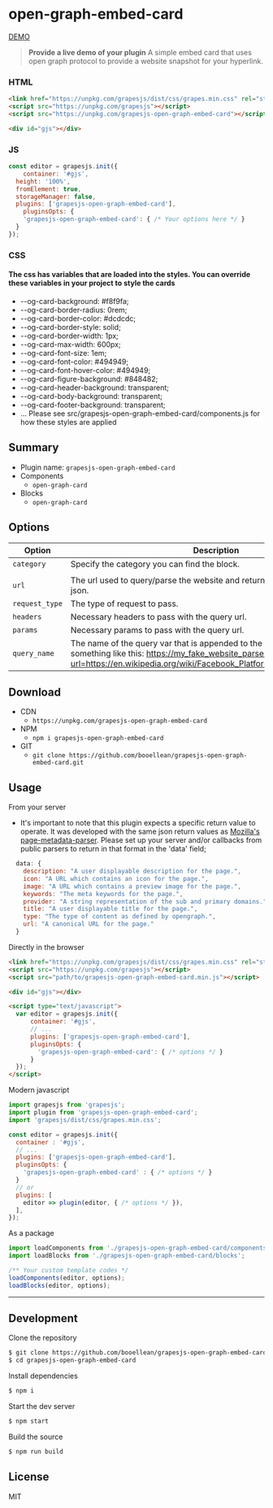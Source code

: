# open-graph-embed-card

[DEMO](https://grapesjs-open-graph-embed-card.glitch.me/)
> **Provide a live demo of your plugin**
A simple embed card that uses open graph protocol to provide a website snapshot for your hyperlink.

### HTML
```html
<link href="https://unpkg.com/grapesjs/dist/css/grapes.min.css" rel="stylesheet">
<script src="https://unpkg.com/grapesjs"></script>
<script src="https://unpkg.com/grapesjs-open-graph-embed-card"></script>

<div id="gjs"></div>
```

### JS
```js
const editor = grapesjs.init({
	container: '#gjs',
  height: '100%',
  fromElement: true,
  storageManager: false,
  plugins: ['grapesjs-open-graph-embed-card'],
    pluginsOpts: {
    'grapesjs-open-graph-embed-card': { /* Your options here */ }
  }
});
```

### CSS
#### The css has variables that are loaded into the styles. You can override these variables in your project to style the cards

* --og-card-background: #f8f9fa;
* --og-card-border-radius: 0rem;
* --og-card-border-color: #dcdcdc;
* --og-card-border-style: solid;
* --og-card-border-width: 1px;
* --og-card-max-width: 600px;
* --og-card-font-size: 1em;
* --og-card-font-color: #494949;
* --og-card-font-hover-color: #494949;
* --og-card-figure-background: #848482;
* --og-card-header-background: transparent;
* --og-card-body-background: transparent;
* --og-card-footer-background: transparent;
* ... Please see src/grapesjs-open-graph-embed-card/components.js for how these styles are applied

## Summary

* Plugin name: `grapesjs-open-graph-embed-card`
* Components
    * `open-graph-card`
* Blocks
    * `open-graph-card`


## Options

| Option | Description | Default | Type
|-|-|-|-
| `category` | Specify the category you can find the block. | `Basic` | blocks
| | | | 
| `url` | The url used to query/parse the website and return the open graph styled json. | `''` | components
| `request_type` | The type of request to pass. | `GET` | components
| `headers` | Necessary headers to pass with the query url. | `{}` | components
| `params` | Necessary params to pass with the query url. | `{}` | components
| `query_name` | The name of the query var that is appended to the url. Note, this would like something like this: https://my_fake_website_parser.com?url=https://en.wikipedia.org/wiki/Facebook_Platform#Open_Graph_protocol. | `url` | components

## Download

* CDN
  * `https://unpkg.com/grapesjs-open-graph-embed-card`
* NPM
  * `npm i grapesjs-open-graph-embed-card`
* GIT
  * `git clone https://github.com/booellean/grapesjs-open-graph-embed-card.git`


## Usage

From your server
- It's important to note that this plugin expects a specific return value to operate. It was developed with the same json return values as [Mozilla's page-metadata-parser](https://github.com/mozilla/page-metadata-parser). Please set up your server and/or callbacks from public parsers to return in that format in the 'data' field;

```js
  data: {
    description: "A user displayable description for the page.",
    icon: "A URL which contains an icon for the page.",
    image: "A URL which contains a preview image for the page.",
    keywords: "The meta keywords for the page.",
    provider: "A string representation of the sub and primary domains.",
    title: "A user displayable title for the page.",
    type: "The type of content as defined by opengraph.",
    url: "A canonical URL for the page."
  }
```

Directly in the browser
```html
<link href="https://unpkg.com/grapesjs/dist/css/grapes.min.css" rel="stylesheet"/>
<script src="https://unpkg.com/grapesjs"></script>
<script src="path/to/grapesjs-open-graph-embed-card.min.js"></script>

<div id="gjs"></div>

<script type="text/javascript">
  var editor = grapesjs.init({
      container: '#gjs',
      // ...
      plugins: ['grapesjs-open-graph-embed-card'],
      pluginsOpts: {
        'grapesjs-open-graph-embed-card': { /* options */ }
      }
  });
</script>
```

Modern javascript
```js
import grapesjs from 'grapesjs';
import plugin from 'grapesjs-open-graph-embed-card';
import 'grapesjs/dist/css/grapes.min.css';

const editor = grapesjs.init({
  container : '#gjs',
  // ...
  plugins: ['grapesjs-open-graph-embed-card'],
  pluginsOpts: {
    'grapesjs-open-graph-embed-card' : { /* options */ }
  }
  // or
  plugins: [
    editor => plugin(editor, { /* options */ }),
  ],
});
```

As a package
```js
import loadComponents from './grapesjs-open-graph-embed-card/components';
import loadBlocks from './grapesjs-open-graph-embed-card/blocks';

/** Your custom template codes */
loadComponents(editor, options);
loadBlocks(editor, options);

```
---

## Development

Clone the repository

```sh
$ git clone https://github.com/booellean/grapesjs-open-graph-embed-card.git
$ cd grapesjs-open-graph-embed-card
```

Install dependencies

```sh
$ npm i
```

Start the dev server

```sh
$ npm start
```

Build the source

```sh
$ npm run build
```


## License

MIT
